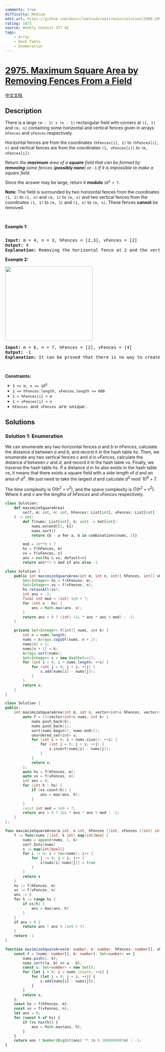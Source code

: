 ```yaml
---
comments: true
difficulty: Medium
edit_url: https://github.com/doocs/leetcode/edit/main/solution/2900-2999/2975.Maximum%20Square%20Area%20by%20Removing%20Fences%20From%20a%20Field/README_EN.md
rating: 1873
source: Weekly Contest 377 Q2
tags:
    - Array
    - Hash Table
    - Enumeration
---
```


# [2975. Maximum Square Area by Removing Fences From a Field](https://leetcode.com/problems/maximum-square-area-by-removing-fences-from-a-field)

[中文文档](/solution/2900-2999/2975.Maximum%20Square%20Area%20by%20Removing%20Fences%20From%20a%20Field/README.md)

## Description

<p>There is a large <code>(m - 1) x (n - 1)</code> rectangular field with corners at <code>(1, 1)</code> and <code>(m, n)</code> containing some horizontal and vertical fences given in arrays <code>hFences</code> and <code>vFences</code> respectively.</p>

<p>Horizontal fences are from the coordinates <code>(hFences[i], 1)</code> to <code>(hFences[i], n)</code> and vertical fences are from the coordinates <code>(1, vFences[i])</code> to <code>(m, vFences[i])</code>.</p>

<p>Return <em>the <strong>maximum</strong> area of a <strong>square</strong> field that can be formed by <strong>removing</strong> some fences (<strong>possibly none</strong>) or </em><code>-1</code> <em>if it is impossible to make a square field</em>.</p>

<p>Since the answer may be large, return it <strong>modulo</strong> <code>10<sup>9 </sup>+ 7</code>.</p>

<p><strong>Note: </strong>The field is surrounded by two horizontal fences from the coordinates <code>(1, 1)</code> to <code>(1, n)</code> and <code>(m, 1)</code> to <code>(m, n)</code> and two vertical fences from the coordinates <code>(1, 1)</code> to <code>(m, 1)</code> and <code>(1, n)</code> to <code>(m, n)</code>. These fences <strong>cannot</strong> be removed.</p>

<p>&nbsp;</p>
<p><strong class="example">Example 1:</strong></p>

<p><img alt="" src="https://fastly.jsdelivr.net/gh/doocs/leetcode@main/solution/2900-2999/2975.Maximum%20Square%20Area%20by%20Removing%20Fences%20From%20a%20Field/images/screenshot-from-2023-11-05-22-40-25.png" /></p>

<pre>
<strong>Input:</strong> m = 4, n = 3, hFences = [2,3], vFences = [2]
<strong>Output:</strong> 4
<strong>Explanation:</strong> Removing the horizontal fence at 2 and the vertical fence at 2 will give a square field of area 4.
</pre>

<p><strong class="example">Example 2:</strong></p>

<p><img alt="" src="https://fastly.jsdelivr.net/gh/doocs/leetcode@main/solution/2900-2999/2975.Maximum%20Square%20Area%20by%20Removing%20Fences%20From%20a%20Field/images/maxsquareareaexample1.png" style="width: 285px; height: 242px;" /></p>

<pre>
<strong>Input:</strong> m = 6, n = 7, hFences = [2], vFences = [4]
<strong>Output:</strong> -1
<strong>Explanation:</strong> It can be proved that there is no way to create a square field by removing fences.
</pre>

<p>&nbsp;</p>
<p><strong>Constraints:</strong></p>

<ul>
	<li><code>3 &lt;= m, n &lt;= 10<sup>9</sup></code></li>
	<li><code><font face="monospace">1 &lt;= hF</font>ences<font face="monospace">.length, vFences.length &lt;= 600</font></code></li>
	<li><code><font face="monospace">1 &lt; hFences[i] &lt; m</font></code></li>
	<li><code><font face="monospace">1 &lt; vFences[i] &lt; n</font></code></li>
	<li><code><font face="monospace">hFences</font></code><font face="monospace"> and </font><code><font face="monospace">vFences</font></code><font face="monospace"> are unique.</font></li>
</ul>

## Solutions

### Solution 1: Enumeration

We can enumerate any two horizontal fences $a$ and $b$ in $hFences$, calculate the distance $d$ between $a$ and $b$, and record it in the hash table $hs$. Then, we enumerate any two vertical fences $c$ and $d$ in $vFences$, calculate the distance $d$ between $c$ and $d$, and record it in the hash table $vs$. Finally, we traverse the hash table $hs$. If a distance $d$ in $hs$ also exists in the hash table $vs$, it means that there exists a square field with a side length of $d$ and an area of $d^2$. We just need to take the largest $d$ and calculate $d^2 \bmod 10^9 + 7$.

The time complexity is $O(h^2 + v^2)$, and the space complexity is $O(h^2 + v^2)$. Where $h$ and $v$ are the lengths of $hFences$ and $vFences$ respectively.

<!-- tabs:start -->

```python
class Solution:
    def maximizeSquareArea(
        self, m: int, n: int, hFences: List[int], vFences: List[int]
    ) -> int:
        def f(nums: List[int], k: int) -> Set[int]:
            nums.extend([1, k])
            nums.sort()
            return {b - a for a, b in combinations(nums, 2)}

        mod = 10**9 + 7
        hs = f(hFences, m)
        vs = f(vFences, n)
        ans = max(hs & vs, default=0)
        return ans**2 % mod if ans else -1
```

```java
class Solution {
    public int maximizeSquareArea(int m, int n, int[] hFences, int[] vFences) {
        Set<Integer> hs = f(hFences, m);
        Set<Integer> vs = f(vFences, n);
        hs.retainAll(vs);
        int ans = -1;
        final int mod = (int) 1e9 + 7;
        for (int x : hs) {
            ans = Math.max(ans, x);
        }
        return ans > 0 ? (int) (1L * ans * ans % mod) : -1;
    }

    private Set<Integer> f(int[] nums, int k) {
        int n = nums.length;
        nums = Arrays.copyOf(nums, n + 2);
        nums[n] = 1;
        nums[n + 1] = k;
        Arrays.sort(nums);
        Set<Integer> s = new HashSet<>();
        for (int i = 0; i < nums.length; ++i) {
            for (int j = 0; j < i; ++j) {
                s.add(nums[i] - nums[j]);
            }
        }
        return s;
    }
}
```

```cpp
class Solution {
public:
    int maximizeSquareArea(int m, int n, vector<int>& hFences, vector<int>& vFences) {
        auto f = [](vector<int>& nums, int k) {
            nums.push_back(k);
            nums.push_back(1);
            sort(nums.begin(), nums.end());
            unordered_set<int> s;
            for (int i = 0; i < nums.size(); ++i) {
                for (int j = 0; j < i; ++j) {
                    s.insert(nums[i] - nums[j]);
                }
            }
            return s;
        };
        auto hs = f(hFences, m);
        auto vs = f(vFences, n);
        int ans = 0;
        for (int h : hs) {
            if (vs.count(h)) {
                ans = max(ans, h);
            }
        }
        const int mod = 1e9 + 7;
        return ans > 0 ? 1LL * ans * ans % mod : -1;
    }
};
```

```go
func maximizeSquareArea(m int, n int, hFences []int, vFences []int) int {
	f := func(nums []int, k int) map[int]bool {
		nums = append(nums, 1, k)
		sort.Ints(nums)
		s := map[int]bool{}
		for i := 0; i < len(nums); i++ {
			for j := 0; j < i; j++ {
				s[nums[i]-nums[j]] = true
			}
		}
		return s
	}
	hs := f(hFences, m)
	vs := f(vFences, n)
	ans := 0
	for h := range hs {
		if vs[h] {
			ans = max(ans, h)
		}
	}
	if ans > 0 {
		return ans * ans % (1e9 + 7)
	}
	return -1
}
```

```ts
function maximizeSquareArea(m: number, n: number, hFences: number[], vFences: number[]): number {
    const f = (nums: number[], k: number): Set<number> => {
        nums.push(1, k);
        nums.sort((a, b) => a - b);
        const s: Set<number> = new Set();
        for (let i = 0; i < nums.length; ++i) {
            for (let j = 0; j < i; ++j) {
                s.add(nums[i] - nums[j]);
            }
        }
        return s;
    };
    const hs = f(hFences, m);
    const vs = f(vFences, n);
    let ans = 0;
    for (const h of hs) {
        if (vs.has(h)) {
            ans = Math.max(ans, h);
        }
    }
    return ans ? Number(BigInt(ans) ** 2n % 1000000007n) : -1;
}
```

<!-- tabs:end -->

<!-- end -->
